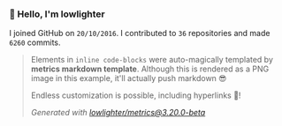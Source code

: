 ### 👋 Hello, I'm lowlighter

I joined GitHub on `20/10/2016`.
I contributed to `36` repositories and made `6260` commits.

> Elements in `inline code-blocks` were auto-magically templated by **metrics markdown template**.
> Although this is rendered as a PNG image in this example, it'll actually push markdown 😎
>
> Endless customization is possible, including hyperlinks 🎉!
>
> *Generated with [lowlighter/metrics@3.20.0-beta](https://github.com/lowlighter/metrics)*
